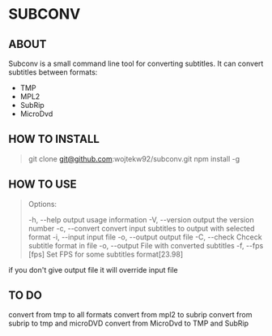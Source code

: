 SUBCONV
=======

ABOUT
-----
Subconv is a small command line tool for converting subtitles.
It can convert subtitles between formats:
* TMP
* MPL2
* SubRip
* MicroDvd

HOW TO INSTALL
--------------

> git clone git@github.com:wojtekw92/subconv.git
> npm install -g

HOW TO USE
----------

>Options:
>
>-h, --help                 output usage information
>-V, --version              output the version number
>-c, --convert <format>     convert input subtitles to output with selected format
>-i, --input <file>         input file
>-o, --output <file>        output file
>-C, --check <file>         Chceck subtitle format in file
>-o, --output <outputFile>  File with converted subtitles
>-f, --fps [fps]            Set FPS for some subtitles format[23.98]

if you don't give output file it will override input file


TO DO
-----

convert from tmp to all formats
convert from mpl2 to subrip
convert from subrip to tmp and microDVD
convert from MicroDvd to TMP and SubRip
